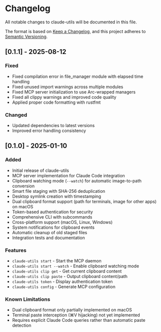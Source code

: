 # Changelog

All notable changes to claude-utils will be documented in this file.

The format is based on [Keep a Changelog](https://keepachangelog.com/en/1.0.0/),
and this project adheres to [Semantic Versioning](https://semver.org/spec/v2.0.0.html).

## [0.1.1] - 2025-08-12

### Fixed
- Fixed compilation error in file_manager module with elapsed time handling
- Fixed unused import warnings across multiple modules
- Fixed MCP server initialization to use Arc-wrapped managers
- Fixed all clippy warnings and improved code quality
- Applied proper code formatting with rustfmt

### Changed
- Updated dependencies to latest versions
- Improved error handling consistency

## [0.1.0] - 2025-01-10

### Added
- Initial release of claude-utils
- MCP server implementation for Claude Code integration
- Clipboard watching mode (`--watch`) for automatic image-to-path conversion
- Smart file staging with SHA-256 deduplication
- Desktop symlink creation with timestamping
- Dual clipboard format support (path for terminals, image for other apps) on macOS
- Token-based authentication for security
- Comprehensive CLI with subcommands
- Cross-platform support (macOS, Linux, Windows)
- System notifications for clipboard events
- Automatic cleanup of old staged files
- Integration tests and documentation

### Features
- `claude-utils start` - Start the MCP daemon
- `claude-utils start --watch` - Enable clipboard watching mode
- `claude-utils clip get` - Get current clipboard content
- `claude-utils clip paste` - Output clipboard content/path
- `claude-utils token` - Display authentication token
- `claude-utils config` - Generate MCP configuration

### Known Limitations
- Dual clipboard format only partially implemented on macOS
- Terminal paste interception (⌘V hijacking) not yet implemented
- Requires explicit Claude Code queries rather than automatic paste detection